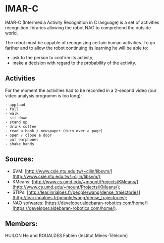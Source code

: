 IMAR-C
======

IMAR-C (Intermedia Activity Recognition in C language) is a set of activities recognition libraries allowing the robot NAO to comprehend the outside world.

The robot must be capable of recognizing certain human activities. To go farther and to allow the robot continuing its learning he will be able to:
* ask to the person to confirm its activity;
* make a decision with regard to the probability of the activity.

## Activities
For the moment the activities had to be recorded in a 2-second video (our video analysis programm is too long):

	- applaud
	- fall
	- walk
	- sit down
	- stand up
	- drink coffee
	- read a book / newspaper (turn over a page)
	- open / close a door
	- put earphones	 
	- shake hands

## Sources:
* SVM: [http://www.csie.ntu.edu.tw/~cjlin/libsvm/](http://www.csie.ntu.edu.tw/~cjlin/libsvm/);
* KMeans: [http://www.cs.umd.edu/~mount/Projects/KMeans/](http://www.cs.umd.edu/~mount/Projects/KMeans/);
* STIPs: [http://lear.inrialpes.fr/people/wang/dense_trajectories](http://lear.inrialpes.fr/people/wang/dense_trajectories);
* NAO sofwares: [https://developer.aldebaran-robotics.com/home/](https://developer.aldebaran-robotics.com/home/).

## Members:
HUILON He and ROUALDES Fabien (Institut Mines-Télécom)

